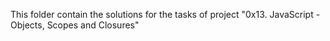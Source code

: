 This folder contain the solutions for the tasks of project "0x13. JavaScript - Objects, Scopes and Closures"
